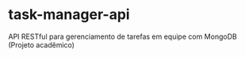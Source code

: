 # task-manager-api
API RESTful para gerenciamento de tarefas em equipe com MongoDB (Projeto acadêmico)
